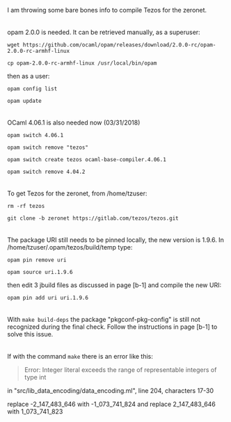 I am throwing some bare bones info to compile Tezos for the zeronet.
\
\
\
opam 2.0.0 is needed. It can be retrieved manually, as a superuser:

`wget https://github.com/ocaml/opam/releases/download/2.0.0-rc/opam-2.0.0-rc-armhf-linux`

`cp opam-2.0.0-rc-armhf-linux /usr/local/bin/opam`

then as a user:

`opam config list`

`opam update`
\
\
\
OCaml 4.06.1 is also needed now (03/31/2018) 

`opam switch 4.06.1`

`opam switch remove "tezos"`

`opam switch create tezos ocaml-base-compiler.4.06.1`

`opam switch remove 4.04.2`
\
\
\
To get Tezos for the zeronet, from /home/tzuser:

`rm -rf tezos`

`git clone -b zeronet https://gitlab.com/tezos/tezos.git`
\
\
\
The package URI still needs to be pinned locally, the new version is 1.9.6. In /home/tzuser/.opam/tezos/build/temp type:

`opam pin remove uri`

`opam source uri.1.9.6`

then edit 3 jbuild files as discussed in page [b-1] and compile the new URI:

`opam pin add uri uri.1.9.6`
\
\
\
With `make build-deps` the package "pkgconf-pkg-config" is still not recognized during the final check.
Follow the instructions in page [b-1] to solve this issue.
\
\
\
If with the command `make` there is an error like this:

> Error: Integer literal exceeds the range of representable integers of type int

in "src/lib_data_encoding/data_encoding.ml", line 204, characters 17-30

replace -2_147_483_646 with -1_073_741_824 and replace 2_147_483_646  with 1_073_741_823




 